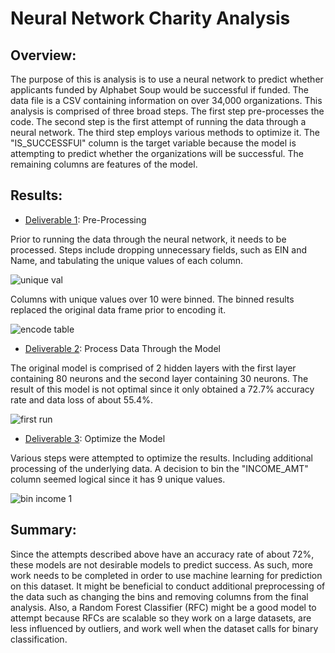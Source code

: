# Neural Network Charity Analysis

## Overview:
The purpose of this is analysis is to use a neural network to predict whether applicants funded by Alphabet Soup would be successful if funded.  The data file is a CSV containing information on over 34,000 organizations.  This analysis is comprised of three broad steps.  The first step pre-processes the code.  The second step is the first attempt of running the data through a neural network.  The third step employs various methods to optimize it.   The "IS_SUCCESSFUl" column is the target variable because the model is attempting to predict whether the organizations will be successful.  The remaining columns are features of the model.  

## Results:
* [Deliverable 1](https://github.com/laurlen2112/neural_network_charity_analysis/blob/main/AlphabetSoupCharity.ipynb): Pre-Processing

Prior to running the data through the neural network, it needs to be processed.  Steps include dropping unnecessary fields, such as EIN and Name, and tabulating the unique values of each column.

![unique val](https://github.com/laurlen2112/neural_network_charity_analysis/blob/main/resources/unique%20values.png)

Columns with unique values over 10 were binned.  The binned results replaced the original data frame prior to encoding it. 

![encode table](https://github.com/laurlen2112/neural_network_charity_analysis/blob/main/resources/encode%20table.png)

* [Deliverable 2](https://github.com/laurlen2112/neural_network_charity_analysis/blob/main/AlphabetSoupCharity.ipynb): Process Data Through the Model

The original model is comprised of 2 hidden layers with the first layer containing 80 neurons and the second layer containing 30 neurons.  The result of this model is not optimal since it only obtained a 72.7% accuracy rate and data loss of about 55.4%.

![first run](https://github.com/laurlen2112/neural_network_charity_analysis/blob/main/resources/original%20results.png)

* [Deliverable 3](https://github.com/laurlen2112/neural_network_charity_analysis/blob/main/AlphabetSoupCharity_Optimzation.ipynb): Optimize the Model

Various steps were attempted to optimize the results.  Including additional processing of the underlying data.  A decision to bin the "INCOME_AMT" column seemed logical since it has 9 unique values.  

![bin income 1](https://github.com/laurlen2112/neural_network_charity_analysis/blob/main/resources/3%20results.png)

 

## Summary:

Since the attempts described above have an accuracy rate of about 72%, these models are not desirable models to predict success.  As such, more work needs to be completed in order to use machine learning for prediction on this dataset.  It might be beneficial to conduct additional preprocessing of the data such as changing the bins and removing columns from the final analysis.  Also, a Random Forest Classifier (RFC) might be a good model to attempt because RFCs are scalable so they work on a large datasets, are less influenced by outliers, and work well when the dataset calls for binary classification.
